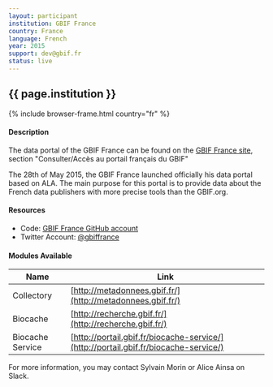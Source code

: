 ```yaml
---
layout: participant
institution: GBIF France
country: France
language: French
year: 2015
support: dev@gbif.fr
status: live
---
```


## {{ page.institution }}

{% include browser-frame.html country="fr" %}

#### Description 

The data portal of the GBIF France can be found on the [GBIF France site](https://www.gbif.fr), section "Consulter/Accès au portail français du GBIF"

The 28th of May 2015, the GBIF France launched officially his data portal based on ALA. The main purpose for this portal is to provide data about the French data publishers with more precise tools than the GBIF.org.

#### Resources

- Code: [GBIF France GitHub account](https://github.com/gbiffrance)
- Twitter Account: [@gbiffrance](https://twitter.com/gbiffrance)

#### Modules Available 

| Name             | Link                                                                                       |
|------------------|--------------------------------------------------------------------------------------------|
| Collectory       | [http://metadonnees.gbif.fr/](http://metadonnees.gbif.fr/)                                 |
| Biocache         | [http://recherche.gbif.fr/](http://recherche.gbif.fr/)                                     |
| Biocache Service | [http://portail.gbif.fr/biocache-service/](http://portail.gbif.fr/biocache-service/)       |


For more information, you may contact Sylvain Morin or Alice Ainsa on Slack.
